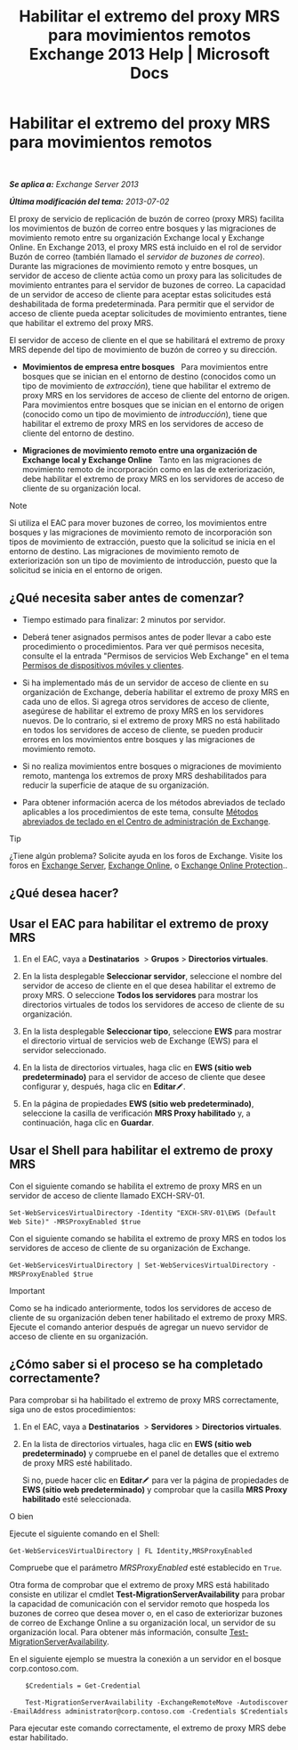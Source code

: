 ﻿---
title: 'Habilitar el extremo del proxy MRS para movimientos remotos Exchange 2013 Help | Microsoft Docs'
TOCTitle: Habilitar el extremo del proxy MRS para movimientos remotos
ms:assetid: 9840f712-127e-4c2d-bfe5-1b35cdb2a31b
ms:mtpsurl: https://technet.microsoft.com/es-es/library/Dn155787(v=EXCHG.150)
ms:contentKeyID: 54652446
ms.date: 04/23/2018
mtps_version: v=EXCHG.150
ms.translationtype: HT
---

# Habilitar el extremo del proxy MRS para movimientos remotos

 

_**Se aplica a:** Exchange Server 2013_

_**Última modificación del tema:** 2013-07-02_

El proxy de servicio de replicación de buzón de correo (proxy MRS) facilita los movimientos de buzón de correo entre bosques y las migraciones de movimiento remoto entre su organización Exchange local y Exchange Online. En Exchange 2013, el proxy MRS está incluido en el rol de servidor Buzón de correo (también llamado el *servidor de buzones de correo*). Durante las migraciones de movimiento remoto y entre bosques, un servidor de acceso de cliente actúa como un proxy para las solicitudes de movimiento entrantes para el servidor de buzones de correo. La capacidad de un servidor de acceso de cliente para aceptar estas solicitudes está deshabilitada de forma predeterminada. Para permitir que el servidor de acceso de cliente pueda aceptar solicitudes de movimiento entrantes, tiene que habilitar el extremo del proxy MRS.

El servidor de acceso de cliente en el que se habilitará el extremo de proxy MRS depende del tipo de movimiento de buzón de correo y su dirección.

  - **Movimientos de empresa entre bosques**   Para movimientos entre bosques que se inician en el entorno de destino (conocidos como un tipo de movimiento de *extracción*), tiene que habilitar el extremo de proxy MRS en los servidores de acceso de cliente del entorno de origen. Para movimientos entre bosques que se inician en el entorno de origen (conocido como un tipo de movimiento de *introducción*), tiene que habilitar el extremo de proxy MRS en los servidores de acceso de cliente del entorno de destino.

  - **Migraciones de movimiento remoto entre una organización de Exchange local y Exchange Online**   Tanto en las migraciones de movimiento remoto de incorporación como en las de exteriorización, debe habilitar el extremo de proxy MRS en los servidores de acceso de cliente de su organización local.


> [!NOTE]
> Si utiliza el EAC para mover buzones de correo, los movimientos entre bosques y las migraciones de movimiento remoto de incorporación son tipos de movimiento de extracción, puesto que la solicitud se inicia en el entorno de destino. Las migraciones de movimiento remoto de exteriorización son un tipo de movimiento de introducción, puesto que la solicitud se inicia en el entorno de origen.



## ¿Qué necesita saber antes de comenzar?

  - Tiempo estimado para finalizar: 2 minutos por servidor.

  - Deberá tener asignados permisos antes de poder llevar a cabo este procedimiento o procedimientos. Para ver qué permisos necesita, consulte el la entrada "Permisos de servicios Web Exchange" en el tema [Permisos de dispositivos móviles y clientes](clients-and-mobile-devices-permissions-exchange-2013-help.md).

  - Si ha implementado más de un servidor de acceso de cliente en su organización de Exchange, debería habilitar el extremo de proxy MRS en cada uno de ellos. Si agrega otros servidores de acceso de cliente, asegúrese de habilitar el extremo de proxy MRS en los servidores nuevos. De lo contrario, si el extremo de proxy MRS no está habilitado en todos los servidores de acceso de cliente, se pueden producir errores en los movimientos entre bosques y las migraciones de movimiento remoto.

  - Si no realiza movimientos entre bosques o migraciones de movimiento remoto, mantenga los extremos de proxy MRS deshabilitados para reducir la superficie de ataque de su organización.

  - Para obtener información acerca de los métodos abreviados de teclado aplicables a los procedimientos de este tema, consulte [Métodos abreviados de teclado en el Centro de administración de Exchange](keyboard-shortcuts-in-the-exchange-admin-center-exchange-online-protection-help.md).


> [!TIP]
> ¿Tiene algún problema? Solicite ayuda en los foros de Exchange. Visite los foros en <A href="https://go.microsoft.com/fwlink/p/?linkid=60612">Exchange Server</A>, <A href="https://go.microsoft.com/fwlink/p/?linkid=267542">Exchange Online</A>, o <A href="https://go.microsoft.com/fwlink/p/?linkid=285351">Exchange Online Protection</A>..



## ¿Qué desea hacer?

## Usar el EAC para habilitar el extremo de proxy MRS

1.  En el EAC, vaya a **Destinatarios**  \> **Grupos** \> **Directorios virtuales**.

2.  En la lista desplegable **Seleccionar servidor**, seleccione el nombre del servidor de acceso de cliente en el que desea habilitar el extremo de proxy MRS. O seleccione **Todos los servidores** para mostrar los directorios virtuales de todos los servidores de acceso de cliente de su organización.

3.  En la lista desplegable **Seleccionar tipo**, seleccione **EWS** para mostrar el directorio virtual de servicios web de Exchange (EWS) para el servidor seleccionado.

4.  En la lista de directorios virtuales, haga clic en **EWS (sitio web predeterminado)** para el servidor de acceso de cliente que desee configurar y, después, haga clic en **Editar**![Icono Editar](images/Bb124582.6f53ccb2-1f13-4c02-bea0-30690e6ea71d(EXCHG.150).gif "Icono Editar").

5.  En la página de propiedades **EWS (sitio web predeterminado)**, seleccione la casilla de verificación **MRS Proxy habilitado** y, a continuación, haga clic en **Guardar**.

## Usar el Shell para habilitar el extremo de proxy MRS

Con el siguiente comando se habilita el extremo de proxy MRS en un servidor de acceso de cliente llamado EXCH-SRV-01.

    Set-WebServicesVirtualDirectory -Identity "EXCH-SRV-01\EWS (Default Web Site)" -MRSProxyEnabled $true

Con el siguiente comando se habilita el extremo de proxy MRS en todos los servidores de acceso de cliente de su organización de Exchange.

    Get-WebServicesVirtualDirectory | Set-WebServicesVirtualDirectory -MRSProxyEnabled $true


> [!IMPORTANT]
> Como se ha indicado anteriormente, todos los servidores de acceso de cliente de su organización deben tener habilitado el extremo de proxy MRS. Ejecute el comando anterior después de agregar un nuevo servidor de acceso de cliente en su organización.



## ¿Cómo saber si el proceso se ha completado correctamente?

Para comprobar si ha habilitado el extremo de proxy MRS correctamente, siga uno de estos procedimientos:

1.  En el EAC, vaya a **Destinatarios**  \> **Servidores** \> **Directorios virtuales**.

2.  En la lista de directorios virtuales, haga clic en **EWS (sitio web predeterminado)** y compruebe en el panel de detalles que el extremo de proxy MRS esté habilitado.
    
    Si no, puede hacer clic en **Editar**![Icono Editar](images/Bb124582.6f53ccb2-1f13-4c02-bea0-30690e6ea71d(EXCHG.150).gif "Icono Editar") para ver la página de propiedades de **EWS (sitio web predeterminado)** y comprobar que la casilla **MRS Proxy habilitado** esté seleccionada.

O bien

Ejecute el siguiente comando en el Shell:

    Get-WebServicesVirtualDirectory | FL Identity,MRSProxyEnabled

Compruebe que el parámetro *MRSProxyEnabled* esté establecido en `True`.

Otra forma de comprobar que el extremo de proxy MRS está habilitado consiste en utilizar el cmdlet **Test-MigrationServerAvailability** para probar la capacidad de comunicación con el servidor remoto que hospeda los buzones de correo que desea mover o, en el caso de exteriorizar buzones de correo de Exchange Online a su organización local, un servidor de su organización local. Para obtener más información, consulte [Test-MigrationServerAvailability](https://technet.microsoft.com/es-es/library/jj219169\(v=exchg.150\)).

En el siguiente ejemplo se muestra la conexión a un servidor en el bosque corp.contoso.com.
```
    $Credentials = Get-Credential
```
```
    Test-MigrationServerAvailability -ExchangeRemoteMove -Autodiscover -EmailAddress administrator@corp.contoso.com -Credentials $Credentials
```

Para ejecutar este comando correctamente, el extremo de proxy MRS debe estar habilitado.


